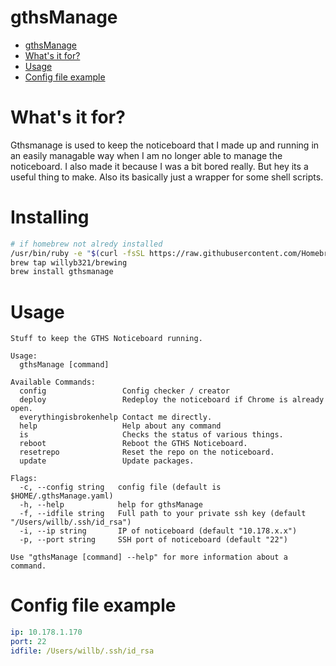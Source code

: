# gthsManage

<!-- TOC -->

- [gthsManage](#gthsmanage)
- [What's it for?](#whats-it-for)
- [Usage](#usage)
- [Config file example](#config-file-example)

<!-- /TOC -->

# What's it for?
Gthsmanage is used to keep the noticeboard that I made up and running in an easily managable way when I am no longer able to manage the noticeboard. I also made it because I was a bit bored really. But hey its a useful thing to make.
Also its basically just a wrapper for some shell scripts.

# Installing 

```bash
# if homebrew not alredy installed
/usr/bin/ruby -e "$(curl -fsSL https://raw.githubusercontent.com/Homebrew/install/master/install)"
brew tap willyb321/brewing
brew install gthsmanage
```

# Usage
```
Stuff to keep the GTHS Noticeboard running.

Usage:
  gthsManage [command]

Available Commands:
  config                 Config checker / creator
  deploy                 Redeploy the noticeboard if Chrome is already open.
  everythingisbrokenhelp Contact me directly.
  help                   Help about any command
  is                     Checks the status of various things.
  reboot                 Reboot the GTHS Noticeboard.
  resetrepo              Reset the repo on the noticeboard.
  update                 Update packages.

Flags:
  -c, --config string   config file (default is $HOME/.gthsManage.yaml)
  -h, --help            help for gthsManage
  -f, --idfile string   Full path to your private ssh key (default "/Users/willb/.ssh/id_rsa")
  -i, --ip string       IP of noticeboard (default "10.178.x.x")
  -p, --port string     SSH port of noticeboard (default "22")

Use "gthsManage [command] --help" for more information about a command.
```

# Config file example

```yml
ip: 10.178.1.170
port: 22
idfile: /Users/willb/.ssh/id_rsa
```

